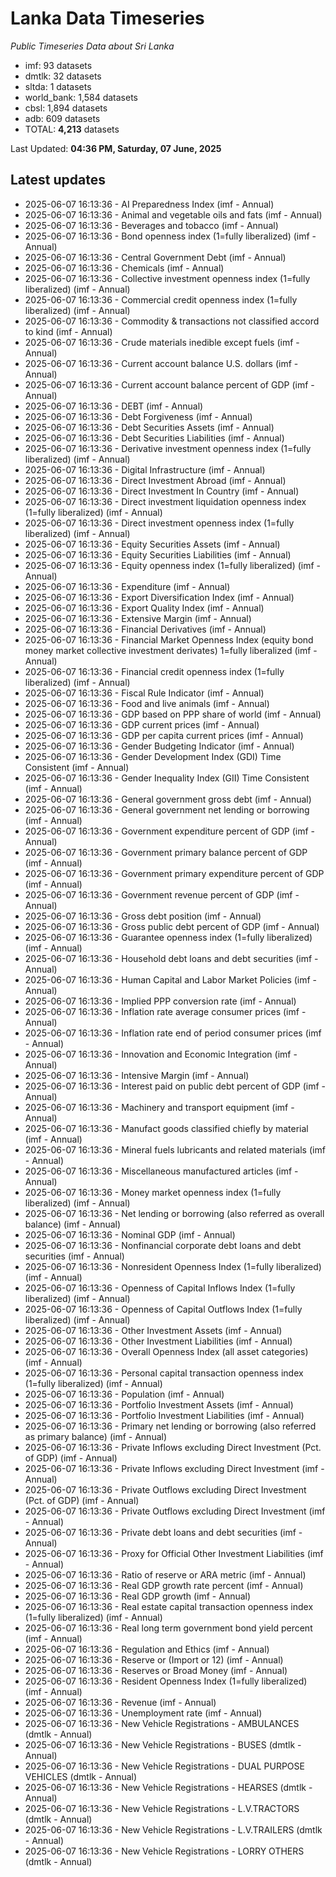 # Lanka Data Timeseries
*Public Timeseries Data about Sri Lanka*

* imf: 93 datasets
* dmtlk: 32 datasets
* sltda: 1 datasets
* world_bank: 1,584 datasets
* cbsl: 1,894 datasets
* adb: 609 datasets
* TOTAL: **4,213** datasets

Last Updated: **04:36 PM, Saturday, 07 June, 2025**

## Latest updates

* 2025-06-07 16:13:36 - AI Preparedness Index (imf - Annual)
* 2025-06-07 16:13:36 - Animal and vegetable oils and fats (imf - Annual)
* 2025-06-07 16:13:36 - Beverages and tobacco (imf - Annual)
* 2025-06-07 16:13:36 - Bond openness index (1=fully liberalized) (imf - Annual)
* 2025-06-07 16:13:36 - Central Government Debt (imf - Annual)
* 2025-06-07 16:13:36 - Chemicals (imf - Annual)
* 2025-06-07 16:13:36 - Collective investment openness index (1=fully liberalized) (imf - Annual)
* 2025-06-07 16:13:36 - Commercial credit openness index (1=fully liberalized) (imf - Annual)
* 2025-06-07 16:13:36 - Commodity & transactions not classified accord to kind (imf - Annual)
* 2025-06-07 16:13:36 - Crude materials inedible except fuels (imf - Annual)
* 2025-06-07 16:13:36 - Current account balance U.S. dollars (imf - Annual)
* 2025-06-07 16:13:36 - Current account balance percent of GDP (imf - Annual)
* 2025-06-07 16:13:36 - DEBT (imf - Annual)
* 2025-06-07 16:13:36 - Debt Forgiveness (imf - Annual)
* 2025-06-07 16:13:36 - Debt Securities Assets (imf - Annual)
* 2025-06-07 16:13:36 - Debt Securities Liabilities (imf - Annual)
* 2025-06-07 16:13:36 - Derivative investment openness index (1=fully liberalized) (imf - Annual)
* 2025-06-07 16:13:36 - Digital Infrastructure (imf - Annual)
* 2025-06-07 16:13:36 - Direct Investment Abroad (imf - Annual)
* 2025-06-07 16:13:36 - Direct Investment In Country (imf - Annual)
* 2025-06-07 16:13:36 - Direct investment liquidation openness index (1=fully liberalized) (imf - Annual)
* 2025-06-07 16:13:36 - Direct investment openness index (1=fully liberalized) (imf - Annual)
* 2025-06-07 16:13:36 - Equity Securities Assets (imf - Annual)
* 2025-06-07 16:13:36 - Equity Securities Liabilities (imf - Annual)
* 2025-06-07 16:13:36 - Equity openness index (1=fully liberalized) (imf - Annual)
* 2025-06-07 16:13:36 - Expenditure (imf - Annual)
* 2025-06-07 16:13:36 - Export Diversification Index (imf - Annual)
* 2025-06-07 16:13:36 - Export Quality Index (imf - Annual)
* 2025-06-07 16:13:36 - Extensive Margin (imf - Annual)
* 2025-06-07 16:13:36 - Financial Derivatives (imf - Annual)
* 2025-06-07 16:13:36 - Financial Market Openness Index (equity bond money market collective investment derivates) 1=fully liberalized (imf - Annual)
* 2025-06-07 16:13:36 - Financial credit openness index (1=fully liberalized) (imf - Annual)
* 2025-06-07 16:13:36 - Fiscal Rule Indicator (imf - Annual)
* 2025-06-07 16:13:36 - Food and live animals (imf - Annual)
* 2025-06-07 16:13:36 - GDP based on PPP share of world (imf - Annual)
* 2025-06-07 16:13:36 - GDP current prices (imf - Annual)
* 2025-06-07 16:13:36 - GDP per capita current prices (imf - Annual)
* 2025-06-07 16:13:36 - Gender Budgeting Indicator (imf - Annual)
* 2025-06-07 16:13:36 - Gender Development Index (GDI) Time Consistent (imf - Annual)
* 2025-06-07 16:13:36 - Gender Inequality Index (GII) Time Consistent (imf - Annual)
* 2025-06-07 16:13:36 - General government gross debt (imf - Annual)
* 2025-06-07 16:13:36 - General government net lending or borrowing (imf - Annual)
* 2025-06-07 16:13:36 - Government expenditure percent of GDP (imf - Annual)
* 2025-06-07 16:13:36 - Government primary balance percent of GDP (imf - Annual)
* 2025-06-07 16:13:36 - Government primary expenditure percent of GDP (imf - Annual)
* 2025-06-07 16:13:36 - Government revenue percent of GDP (imf - Annual)
* 2025-06-07 16:13:36 - Gross debt position (imf - Annual)
* 2025-06-07 16:13:36 - Gross public debt percent of GDP (imf - Annual)
* 2025-06-07 16:13:36 - Guarantee openness index (1=fully liberalized) (imf - Annual)
* 2025-06-07 16:13:36 - Household debt loans and debt securities (imf - Annual)
* 2025-06-07 16:13:36 - Human Capital and Labor Market Policies (imf - Annual)
* 2025-06-07 16:13:36 - Implied PPP conversion rate (imf - Annual)
* 2025-06-07 16:13:36 - Inflation rate average consumer prices (imf - Annual)
* 2025-06-07 16:13:36 - Inflation rate end of period consumer prices (imf - Annual)
* 2025-06-07 16:13:36 - Innovation and Economic Integration (imf - Annual)
* 2025-06-07 16:13:36 - Intensive Margin (imf - Annual)
* 2025-06-07 16:13:36 - Interest paid on public debt percent of GDP (imf - Annual)
* 2025-06-07 16:13:36 - Machinery and transport equipment (imf - Annual)
* 2025-06-07 16:13:36 - Manufact goods classified chiefly by material (imf - Annual)
* 2025-06-07 16:13:36 - Mineral fuels lubricants and related materials (imf - Annual)
* 2025-06-07 16:13:36 - Miscellaneous manufactured articles (imf - Annual)
* 2025-06-07 16:13:36 - Money market openness index (1=fully liberalized) (imf - Annual)
* 2025-06-07 16:13:36 - Net lending or borrowing (also referred as overall balance) (imf - Annual)
* 2025-06-07 16:13:36 - Nominal GDP (imf - Annual)
* 2025-06-07 16:13:36 - Nonfinancial corporate debt loans and debt securities (imf - Annual)
* 2025-06-07 16:13:36 - Nonresident Openness Index (1=fully liberalized) (imf - Annual)
* 2025-06-07 16:13:36 - Openness of Capital Inflows Index (1=fully liberalized) (imf - Annual)
* 2025-06-07 16:13:36 - Openness of Capital Outflows Index (1=fully liberalized) (imf - Annual)
* 2025-06-07 16:13:36 - Other Investment Assets (imf - Annual)
* 2025-06-07 16:13:36 - Other Investment Liabilities (imf - Annual)
* 2025-06-07 16:13:36 - Overall Openness Index (all asset categories) (imf - Annual)
* 2025-06-07 16:13:36 - Personal capital transaction openness index (1=fully liberalized) (imf - Annual)
* 2025-06-07 16:13:36 - Population (imf - Annual)
* 2025-06-07 16:13:36 - Portfolio Investment Assets (imf - Annual)
* 2025-06-07 16:13:36 - Portfolio Investment Liabilities (imf - Annual)
* 2025-06-07 16:13:36 - Primary net lending or borrowing (also referred as primary balance) (imf - Annual)
* 2025-06-07 16:13:36 - Private Inflows excluding Direct Investment (Pct. of GDP) (imf - Annual)
* 2025-06-07 16:13:36 - Private Inflows excluding Direct Investment (imf - Annual)
* 2025-06-07 16:13:36 - Private Outflows excluding Direct Investment (Pct. of GDP) (imf - Annual)
* 2025-06-07 16:13:36 - Private Outflows excluding Direct Investment (imf - Annual)
* 2025-06-07 16:13:36 - Private debt loans and debt securities (imf - Annual)
* 2025-06-07 16:13:36 - Proxy for Official Other Investment Liabilities (imf - Annual)
* 2025-06-07 16:13:36 - Ratio of reserve or ARA metric (imf - Annual)
* 2025-06-07 16:13:36 - Real GDP growth rate percent (imf - Annual)
* 2025-06-07 16:13:36 - Real GDP growth (imf - Annual)
* 2025-06-07 16:13:36 - Real estate capital transaction openness index (1=fully liberalized) (imf - Annual)
* 2025-06-07 16:13:36 - Real long term government bond yield percent (imf - Annual)
* 2025-06-07 16:13:36 - Regulation and Ethics (imf - Annual)
* 2025-06-07 16:13:36 - Reserve or (Import or 12) (imf - Annual)
* 2025-06-07 16:13:36 - Reserves or Broad Money (imf - Annual)
* 2025-06-07 16:13:36 - Resident Openness Index (1=fully liberalized) (imf - Annual)
* 2025-06-07 16:13:36 - Revenue (imf - Annual)
* 2025-06-07 16:13:36 - Unemployment rate (imf - Annual)
* 2025-06-07 16:13:36 - New Vehicle Registrations - AMBULANCES (dmtlk - Annual)
* 2025-06-07 16:13:36 - New Vehicle Registrations - BUSES (dmtlk - Annual)
* 2025-06-07 16:13:36 - New Vehicle Registrations - DUAL PURPOSE VEHICLES (dmtlk - Annual)
* 2025-06-07 16:13:36 - New Vehicle Registrations - HEARSES (dmtlk - Annual)
* 2025-06-07 16:13:36 - New Vehicle Registrations - L.V.TRACTORS (dmtlk - Annual)
* 2025-06-07 16:13:36 - New Vehicle Registrations - L.V.TRAILERS (dmtlk - Annual)
* 2025-06-07 16:13:36 - New Vehicle Registrations - LORRY OTHERS (dmtlk - Annual)